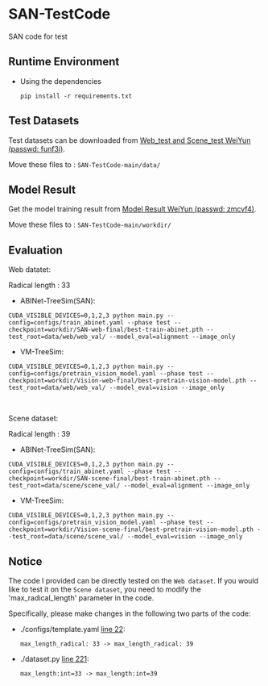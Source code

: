 # SAN-TestCode
SAN code for test

## Runtime Environment
- Using the dependencies
    ```
    pip install -r requirements.txt
    ```

## Test Datasets

Test datasets can be downloaded from [Web_test and Scene_test WeiYun (passwd: funf3i)](https://share.weiyun.com/MnIrRgo4).

Move these files to : ```SAN-TestCode-main/data/```

## Model Result

Get the model training result from [Model Result WeiYun (passwd: zmcvf4)](https://share.weiyun.com/k7DUruUp).

Move these files to : ```SAN-TestCode-main/workdir/```

## Evaluation

Web datatet:

Radical length : 33

- ABINet-TreeSim(SAN):
```
CUDA_VISIBLE_DEVICES=0,1,2,3 python main.py --config=configs/train_abinet.yaml --phase test --checkpoint=workdir/SAN-web-final/best-train-abinet.pth --test_root=data/web/web_val/ --model_eval=alignment --image_only
```

- VM-TreeSim:
```
CUDA_VISIBLE_DEVICES=0,1,2,3 python main.py --config=configs/pretrain_vision_model.yaml --phase test --checkpoint=workdir/Vision-web-final/best-pretrain-vision-model.pth --test_root=data/web/web_val/ --model_eval=vision --image_only
```

&nbsp;

Scene dataset:

Radical length : 39

- ABINet-TreeSim(SAN):
```
CUDA_VISIBLE_DEVICES=0,1,2,3 python main.py --config=configs/train_abinet.yaml --phase test --checkpoint=workdir/SAN-scene-final/best-train-abinet.pth --test_root=data/scene/scene_val/ --model_eval=alignment --image_only
```

- VM-TreeSim:
```
CUDA_VISIBLE_DEVICES=0,1,2,3 python main.py --config=configs/pretrain_vision_model.yaml --phase test --checkpoint=workdir/Vision-scene-final/best-pretrain-vision-model.pth --test_root=data/scene/scene_val/ --model_eval=vision --image_only
```

## Notice

The code I provided can be directly tested on the ```Web dataset```. If you would like to test it on the ```Scene dataset```, you need to modify the 'max_radical_length' parameter in the code. 

Specifically, please make changes in the following two parts of the code:

- ./configs/template.yaml <u>line 22</u>:
  
  ```max_length_radical: 33 -> max_length_radical: 39```

- ./dataset.py <u>line 221</u>:
  
  ```max_length:int=33 -> max_length:int=39 ```